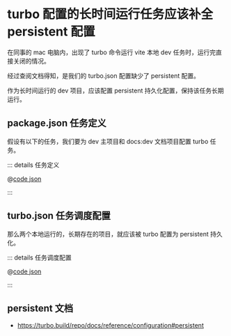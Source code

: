 # turbo 配置的长时间运行任务应该补全 persistent 配置

在同事的 mac 电脑内，出现了 turbo 命令运行 vite 本地 dev 任务时，运行完直接关闭的情况。

经过查阅文档得知，是我们的 turbo.json 配置缺少了 persistent 配置。

作为长时间运行的 dev 项目，应该配置 persistent 持久化配置，保持该任务长期运行。

## package.json 任务定义

假设有以下的任务，我们要为 dev 主项目和 docs:dev 文档项目配置 turbo 任务。

::: details 任务定义

@[code json](./code/017/package.example.json)

:::

## turbo.json 任务调度配置

那么两个本地运行的，长期存在的项目，就应该被 turbo 配置为 persistent 持久化。

::: details 任务调度配置

@[code json](./code/017/turbo.example.json)

:::

## persistent 文档

- https://turbo.build/repo/docs/reference/configuration#persistent
